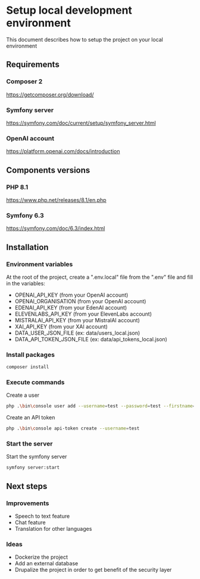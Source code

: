 # Setup local development environment
This document describes how to setup the project on your local environment

## Requirements
### Composer 2
https://getcomposer.org/download/

### Symfony server
https://symfony.com/doc/current/setup/symfony_server.html

### OpenAI account
https://platform.openai.com/docs/introduction

## Components versions
### PHP 8.1
https://www.php.net/releases/8.1/en.php

### Symfony 6.3
https://symfony.com/doc/6.3/index.html

## Installation
### Environment variables
At the root of the project, create a ".env.local" file from the ".env" file and fill in the variables:
- OPENAI_API_KEY (from your OpenAI account)
- OPENAI_ORGANISATION (from your OpenAI account)
- EDENAI_API_KEY (from your EdenAI account)
- ELEVENLABS_API_KEY (from your ElevenLabs account)
- MISTRALAI_API_KEY (from your MistralAI account)
- XAI_API_KEY (from your XAI account)
- DATA_USER_JSON_FILE (ex: data/users_local.json)
- DATA_API_TOKEN_JSON_FILE (ex: data/api_tokens_local.json)

### Install packages
```bash
composer install
```

### Execute commands
Create a user
```bash
php .\bin\console user add --username=test --password=test --firstname=John --lastname=Doe --description="Test user" --roles="ROLE_APP,ROLE_API"
```

Create an API token
```bash
php .\bin\console api-token create --username=test
```

### Start the server
Start the symfony server
```bash
symfony server:start
```

## Next steps
### Improvements
- Speech to text feature
- Chat feature
- Translation for other languages

### Ideas
- Dockerize the project
- Add an external database
- Drupalize the project in order to get benefit of the security layer
